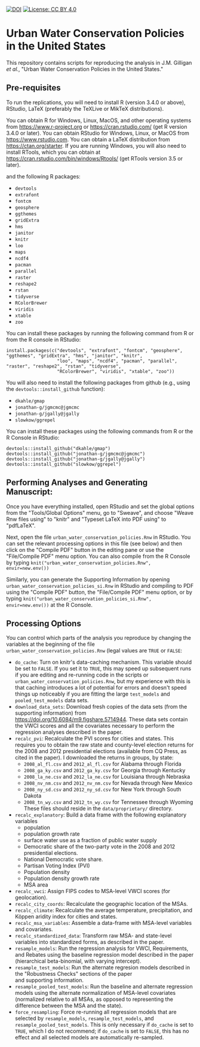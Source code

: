 [![DOI](https://zenodo.org/badge/133457475.svg)](https://zenodo.org/badge/latestdoi/133457475)
[![License: CC BY 4.0](https://img.shields.io/badge/License-CC%20BY%204.0-lightgrey.svg)](https://creativecommons.org/licenses/by/4.0/)


# Urban Water Conservation Policies in the United States

This repository contains scripts for reproducing the analysis in J.M. Gilligan _et al._, 
"Urban Water Conservation Policies in the United States."

## Pre-requisites

To run the replications, you will need to install R (version 3.4.0 or above),
RStudio, LaTeX (preferably the TeXLive or MikTeX distributions).

You can obtain R for Windows, Linux, MacOS, and other operating systems from 
<https://www.r-project.org> or <https://cran.rstudio.com/> (get R version 3.4.0 or later). 
You can obtain RStudio for Windows, Linux, or MacOS from
<https://www.rstudio.com>. You can obtain a LaTeX distribution from 
<https://ctan.org/starter>.  If you are running Windows, you will also need to install RTools, which you can 
obtain at <https://cran.rstudio.com/bin/windows/Rtools/> (get RTools version 3.5 or later).

and the following R packages:

* `devtools`
* `extrafont`
* `fontcm`
* `geosphere`
* `ggthemes`
* `gridExtra`
* `hms`
* `janitor`
* `knitr`
* `loo`
* `maps`
* `ncdf4`
* `pacman`
* `parallel`
* `raster`
* `reshape2`
* `rstan`
* `tidyverse`
* `RColorBrewer`
* `viridis`
* `xtable`
* `zoo`

You can install these packages by running the following command from R or from the R console in RStudio:
```
install.packages(c("devtools", "extrafont", "fontcm", "geosphere", "ggthemes", "gridExtra", "hms", "janitor", "knitr", 
                   "loo", "maps", "ncdf4", "pacman", "parallel", "raster", "reshape2", "rstan", "tidyverse", 
                   "RColorBrewer", "viridis", "xtable", "zoo"))
```

You will also need to install the following packages from github (e.g., using the `devtools::install_github` function):

* `dkahle/gmap`
* `jonathan-g/jgmcmc@jgmcmc`
* `jonathan-g/jgally@jgally`
* `slowkow/ggrepel`

You can install these packages using the following commands from R or the R Console in RStudio:
```
devtools::install_github("dkahle/gmap")
devtools::install_github("jonathan-g/jgmcmc@jgmcmc")
devtools::install_github("jonathan-g/jgally@jgally")
devtools::install_github("slowkow/ggrepel")
```

## Performing Analyses and Generating Manuscript:

Once you have everything installed, open RStudio and 
set the global options from the "Tools/Global Options" menu, go to "Sweave", and choose "Weave Rnw files using" to 
"knitr" and "Typeset LaTeX into PDF using" to "pdfLaTeX".

Next, open the file `urban_water_conservation_policies.Rnw` in RStudio.
You can set the relevant processing options in this file (see below) and then click on the "Compile PDF" button in 
the editing pane or use the "File/Compile PDF" menu option. You can also compile from the R Console by typing 
`knit("urban_water_conservation_policies.Rnw", envir=new.env())`

Similarly, you can generate the Supporting Information by opening `urban_water_conservation_policies_si.Rnw`
in RStudio and compiling to PDF using the "Compile PDF" button, the "File/Compile PDF" menu option, or
by typing 
`knit("urban_water_conservation_policies_si.Rnw", envir=new.env())`
at the R Console.

## Processing Options

You can control which parts of the analysis you reproduce by changing the variables at the beginning of the file
`urban_water_conservation_policies.Rnw` (legal values are `TRUE` or `FALSE`:

* `do_cache`: Turn on knitr's data-caching mechanism. This variable should be set to `FALSE`. 
  If you set it to `TRUE`, this may speed up subsequent runs if you are editing and re-running code in the scripts or 
  `urban_water_conservation_policies.Rnw`, but my experience with this is that caching introduces a lot of potential
  for errors and doesn't speed things up noticeably if you are fitting the large `test_models` and `pooled_test_models`
  data sets.
* `download_data_sets`: Download fresh copies of the data sets (from the supporting information) from
  <https://doi.org/10.6084/m9.figshare.5714944>. These data sets contain the VWCI scores and all the covariates 
  necessary to perform the regression analyses described in the paper.
* `recalc_pvi`: Recalculate the PVI scores for cities and states. This requires you to obtain the raw 
  state and county-level election returns for the 2008 and 2012 presidential elections
  (available from CQ Press, as cited in the paper). I downloaded the returns in groups, by state:
  * `2008_al_fl.csv` and `2012_al_fl.csv` for Alabama through Florida
  * `2008_ga_ky.csv` and `2012_ga_ky.csv` for Georgia through Kentucky
  * `2008_la_ne.csv` and `2012_la_ne.csv` for Louisiana through Nebraska
  * `2008_nv_nm.csv` and `2012_nv_nm.csv` for Nevada through New Mexico
  * `2008_ny_sd.csv` and `2012_ny_sd.csv` for New York through South Dakota
  * `2008_tn_wy.csv` and `2012_tn_wy.csv` for Tennessee through Wyoming
  These files should reside in the `data/proprietary/` directory.
* `recalc_explanatory`: Build a data frame with the following explanatory variables
  * population
  * population growth rate
  * surface water use as a fraction of public water supply
  * Democratic share of the two-party vote in the 2008 and 2012 presidential elections.
  * National Democratic vote share.
  * Partisan Voting Index (PVI)
  * Population density
  * Population density growth rate
  * MSA area
* `recalc_vwci`: Assign FIPS codes to MSA-level VWCI scores (for geolocation).
* `recalc_city_coords`: Recalculate the geographic location of the MSAs.
* `recalc_climate`: Recalculate the average temperature, precipitation, and K&ouml;ppen aridity index for cities 
  and states.
* `recalc_msa_variables`: Assemble a data-frame with MSA-level variables and covariates.
* `recalc_standardized_data`: Transform raw MSA- and state-level variables into standardized forms, as described in the
  paper.
* `resample_models`: Run the regression analysis for VWCI, Requirements, and Rebates using the baseline regression model
  described in the paper (hierarchical beta-binomial, with varying intercept).
* `resample_test_models`: Run the alternate regresion models described in the "Robustness Checks" sections of the paper \
  and supporting information.
* `resample_pooled_test_models`: Run the baseline and alternate regression models using the alternate normalization of
  MSA-level covariates (normalized relative to all MSAs, as opposed to representing the difference between the MSA and
  the state).
* `force_resampling`: Force re-running all regression models that are selected by `resample_models`, 
  `resample_test_models`, and `resample_pooled_test_models`. This is only necessary if `do_cache` is set to `TRUE`, 
  which I do not recommend; if `do_cache` is set to `FALSE`, this has no effect and all selected models are 
  automatically re-sampled.
